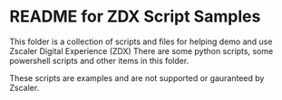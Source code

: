 # README for ZDX Script Samples

This folder is a collection of scripts and files for helping demo and use Zscaler Digital Experience (ZDX) There are some python scripts, some powershell scripts and other items in this folder.

These scripts are examples and are not supported or gauranteed by Zscaler.